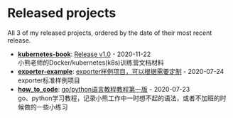 # Released projects

All <!-- release_count starts -->3<!-- release_count ends --> of my released projects, ordered by the date of their most recent release.

<!-- recent_releases starts -->
* **[kubernetes-book](https://github.com/minibear2333/kubernetes-book)**: [Release v1.0](https://github.com/minibear2333/kubernetes-book/releases/tag/v1.0) - 2020-11-22
<br>小熊老师的Docker/kubernetes(k8s)训练营文档材料
* **[exporter-example](https://github.com/minibear2333/exporter-example)**: [exporter样例项目，可以根据需要定制](https://github.com/minibear2333/exporter-example/releases/tag/0.0.1) - 2020-07-24
<br>exporter标准样例项目
* **[how_to_code](https://github.com/minibear2333/how_to_code)**: [go/python语言教程教程第一版](https://github.com/minibear2333/how_to_code/releases/tag/1.0.0) - 2020-07-23
<br>go、python学习教程，记录小熊工作中一时想不起的语法，或者不加班的时候做的一些小练习
<!-- recent_releases ends -->
